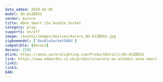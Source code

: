 ```yaml
---
date_added: 2020-02-05
model: AU-A1ZBDSS
vendor: Aurora
title: AOne Smart 13a Double Socket
category: plug
supports: on/off
image: /assets/images/devices/Aurora_AU-A1ZBDSS.jpg
zigbeemodel: ['DoubleSocket50AU']
compatible: [deconz]
deconz: 2292
mlink: https://aone.auroralighting.com/ProductDetails/AU-A1ZBDSS
link: https://www.edwardes.co.uk/products/aurora-au-a1zbdss-aone-smart-13a-double-socket
link2: 
link3: 
EAN: 
---
```

